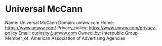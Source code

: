 
# Universal McCann

Name: Universal McCann
Domain: umww.com
Home: https://www.umww.com/
Privacy_policy: https://www.umww.com/privacy-policy
Email: curiosity@umww.com
Owned_by: Interpublic Group
Member_of: American Association of Advertising Agencies
